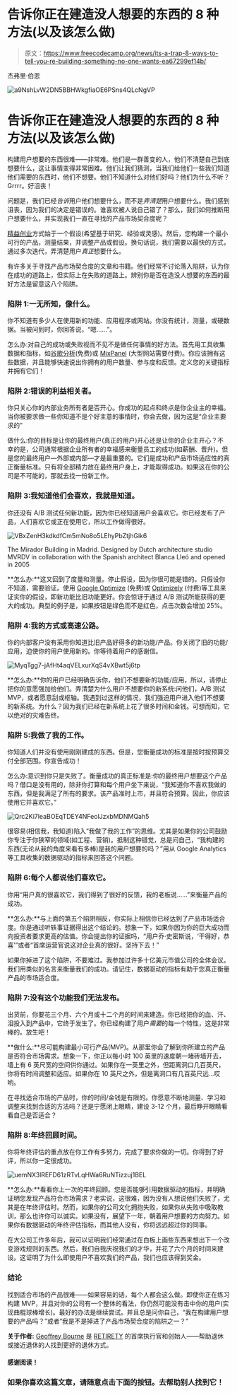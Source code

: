 # 告诉你正在建造没人想要的东西的 8 种方法(以及该怎么做)

> 原文：<https://www.freecodecamp.org/news/its-a-trap-8-ways-to-tell-you-re-building-something-no-one-wants-ea67299ef14b/>

杰弗里·伯恩

![a9NshLvW2DN5BBHWkgfiaOE6PSns4QLcNgVP](img/1fce4c24f01e7f66b245cf0aeb41b40b.png)

# 告诉你正在建造没人想要的东西的 8 种方法(以及该怎么做)

构建用户想要的东西很难——非常难。他们是一群善变的人，他们不清楚自己到底想要什么，这让事情变得非常困难。他们让我们猜测，当我们给他们一些我们知道他们需要的东西时，他们不想要。他们不知道什么对他们好吗？他们为什么不听？Grrrr。好沮丧！

问题是，我们已经*告诉*用户他们想要什么，而不是*弄清楚*用户想要什么。我们感到沮丧，因为我们的决定是错误的。谁喜欢被人说自己错了？那么，我们如何推断用户想要什么，并实现我们一直在寻找的产品市场契合度呢？

[精益创业](http://theleanstartup.com/)方式始于一个假设(希望基于研究、经验或灵感)。然后，您构建一个最小可行的产品，测量结果，并调整产品或假设。换句话说，我们需要以最快的方式，通过多次迭代，弄清楚用户*真正*想要什么。

有许多关于寻找产品市场契合度的文章和书籍。他们经常不讨论落入陷阱，认为你在成功的道路上，但实际上在失败的道路上。辨别你是否在造没人想要的东西的最好方法是留意这八个陷阱。

### 陷阱 1:一无所知，像什么。

你不知道有多少人在使用新的功能、应用程序或网站。你没有统计，测量，或硬数据。当被问到时，你回答说，“嗯……”。

怎么办:对自己的成功或失败视而不见不是做任何事情的好方法。首先用工具收集数据和指标，如[谷歌分析](https://www.google.com/analytics/analytics/#?modal_active=none)(免费)或 [MixPanel](https://mixpanel.com/) (大型网站需要付费)。你应该拥有这些数据，并且能够快速说出你拥有的用户数量、参与度和反馈。定义您的关键指标并拥有它们！

### 陷阱 2:错误的利益相关者。

你只关心你的内部业务所有者是否开心。你成功的起点和终点是你企业主的幸福。当你被要求做一些你知道不是个好主意的事情时，你会去做，因为这是“企业主要求的”

做什么:你的目标是让你的最终用户(真正的用户)开心还是让你的企业主开心？不幸的是，公司通常根据企业所有者的幸福感来衡量员工的成功(如薪酬、晋升)。但是您的最终用户—外部或内部—才是最重要的。它们是成功和产品市场适应性的真正衡量标准。只有将全部精力放在最终用户身上，才能取得成功。如果这在你的公司是不可能的，那就去找一份新工作。

### 陷阱 3:我知道他们会喜欢，我就是知道。

你还没有 A/B 测试任何新功能，因为你已经知道用户会喜欢它。你已经发布了产品，人们喜欢它或正在使用它，所以工作做得很好。

![VBxZenH3kdkdfCm5mNo8o5LEhyPbZtjhGik6](img/0cf2b71ab215675d5283ab67802c59bc.png)

The Mirador Building in Madrid. Designed by Dutch architecture studio MVRDV in collaboration with the Spanish architect Blanca Lleó and opened in 2005

**怎么办:**这又回到了度量和测量。停止假设，因为你很可能是错的。只假设你不知道，需要验证。使用 [Google Optimize](https://www.google.com/analytics/optimize/) (免费)或 [Optimizely](https://www.optimizely.com/) (付费)等工具来证实你的假设，即新功能比旧功能更好。你会惊讶于通过 A/B 测试所能获得的更大的成功。典型的例子是，如果按钮是绿色而不是红色，点击次数会增加 25%。

### 陷阱 4:我的方式或高速公路。

你的内部客户没有采用你知道比旧产品好得多的新功能/产品。你关闭了旧的功能/应用，迫使你的用户使用新的。你等待着用户的感谢信。

![MyqTgg7-jAfHt4aqVELxurXqS4vXBwt5j6tp](img/ea9a1a63b64da8bafb98443bd95be8b6.png)

**怎么办:**你的用户已经明确告诉你，他们不想要新的功能/应用，所以，请停止把你的意愿强加给他们。弄清楚为什么用户不想要你的新系统:问他们，A/B 测试 MVP，或者愿意刮或枢轴。我遇到过这样的情况，我们强迫用户进入他们不想要的新系统。为什么？因为我们已经在新系统上花了很多时间和金钱。可想而知，它以绝对的灾难告终。

### 陷阱 5:我做了我的工作。

你知道人们并没有使用刚刚建成的东西。但是，您衡量成功的标准是按时按预算交付全部范围。你宣告成功！

怎么办:意识到你只是失败了。衡量成功的真正标准是:你的最终用户想要这个产品吗？借口是没有用的，除非你打算和每个用户坐下来说，“我知道你不喜欢我做的东西，但是我满足了所有的要求。该产品准时上市，并且符合预算。因此，你应该使用它并喜欢它。”

![Qrc2Ki7leaBOEqTDEY4NFeolJzxbMDNMQah5](img/ea953e01f550bc00a7c7f20f2de63040.png)

很容易(相信我，我知道)陷入“我做了我的工作”的思维。尤其是如果你的公司鼓励你专注于你狭窄的领域(如工程、营销)。抵制这种错觉，总是问自己，“我构建的东西(无论从我的角度来看有多棒)是我的用户想要的吗？”用从 Google Analytics 等工具收集的数据驱动的指标来回答这个问题。

### 陷阱 6:每个人都说他们喜欢它。

你用“用户真的很喜欢它，我们得到了很好的反馈，我的老板说……”来衡量产品的成功。

**怎么办:**与上面的第五个陷阱相反，你实际上相信你已经达到了产品市场适合度。你是通过听轶事证据得出这个结论的。想象一下，如果你因为你的巨大成功而向投资者要求更高的估值。你会提出你的证据吗，“用户乔·史密斯说，‘干得好，恭喜’”或者“首席运营官说这对企业真的很好。坚持下去！”

如果你掉进了这个陷阱，不要难过。我参加过许多十亿美元市值公司的全体会议。我们用类似的名言来衡量我们的成功。请记住，数据驱动的指标有助于您真正衡量产品的市场适合度。

### 陷阱 7:没有这个功能我们无法发布。

出货前，你要花三个月、六个月或十二个月的时间来建造。你已经把你的血、汗、泪投入到产品中，它终于发生了。你已经构建了用户*需要*的每一个特性，这是非常棒的。放生吧！

**做什么:**尽可能构建最小可行产品(MVP)。从那里你会了解到你所建立的产品是否符合市场需求。想象一下，你正以每小时 100 英里的速度朝一堵砖墙开去，墙上有 6 英尺宽的空间供你通过。如果你在一英里之外，但距离洞口几百英尺，你将有时间调整和适应。如果你在 10 英尺之外，但是离洞口有几百英尺远…哎哟。

在寻找适合市场的产品时，你的时间/金钱是有限的。你愿意不断地测量、学习和调整来找到合适的方法吗？还是宁愿闭上眼睛，建设 3-12 个月，最后睁开眼睛看看自己是否适合？

### 陷阱 8:年终回顾时间。

你将年终评估的重点放在你工作有多努力，完成了要求你做的一切。你得到了好评，所以你一定很成功。

![uemNX3lREFD61zRTvLqHWa6RuNTizzuj1BEL](img/006c287f6a1990a175408983661fa441.png)

**怎么办:**看看你上一次的年终回顾。您是否能够引用数据驱动的指标，并明确证明您发现产品符合市场需求？老实说，这很难，因为没有人想说他们失败了，尤其是在年终评估时。然而，如果你的公司文化拥抱失败，如果你从失败中吸取教训，那么也许你可以诚实。如果没有，展望下一年，朝着用户想要的方向努力。如果你有数据驱动的年终评估指标，而其他人没有，你将远远超过你的同事。

在大公司工作多年后，我可以证明我们经常通过在白板上画些东西来想出下一个改变游戏规则的东西。然后，我们自我庆祝我们的才华，并花了六个月的时间来建设。这证明了为什么即使用户不喜欢我们的产品，我们也应该得到奖金。

### 结论

找到适合市场的产品很难——如果容易的话，每个人都会这么做。即使你正在练习构建 MVP，并且对你的公司有一个整体的看法，你仍然可能没有击中你的用户(实现曲棍球棒增长)。最好的办法是继续尝试。并且总是问你自己，“我在构建用户想要的产品吗？”或者“我是不是掉进了产品市场契合度的陷阱之一？”

**关于作者:** [Geoffrey Bourne](https://www.freecodecamp.org/news/its-a-trap-8-ways-to-tell-you-re-building-something-no-one-wants-ea67299ef14b/undefined) 是 [RETIRETY](https://www.retirety.com) 的首席执行官和创始人——帮助退休或接近退休的人找到更好的退休方式。

#### 感谢阅读！

### 如果你喜欢这篇文章，请随意点击下面的按钮。去帮助别人找到它！